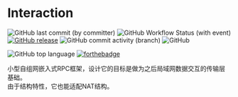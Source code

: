 # Interaction

![GitHub last commit (by committer)](https://img.shields.io/github/last-commit/KenRouKoro/Interaction)
![GitHub Workflow Status (with event)](https://img.shields.io/github/actions/workflow/status/KenRouKoro/Interaction/gradle.yml)
[![GitHub release](https://img.shields.io/github/release/kenRouKoro/Interaction.svg)](https://GitHub.com/kenRouKoro/Interaction/releases/)
![GitHub commit activity (branch)](https://img.shields.io/github/commit-activity/t/KenRouKoro/Interaction)
![GitHub](https://img.shields.io/github/license/KenRouKoro/Interaction)


![GitHub top language](https://img.shields.io/github/languages/top/KenRouKoro/Interaction)
[![forthebadge](https://forthebadge.com/images/badges/made-with-java.svg)](https://forthebadge.com)


小型自组网嵌入式RPC框架，设计它的目标是做为之后局域网数据交互的传输层基础。  
由于结构特性，它也能适配NAT结构。